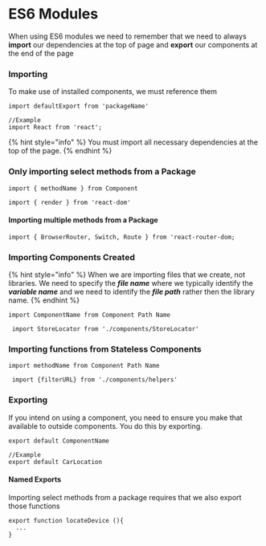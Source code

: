 # ES6 Modules

When using ES6 modules we need to remember that we need to always **import** our dependencies at the top of page and **export** our components at the end of the page

### Importing

To make use of installed components, we must reference them

```
import defaultExport from 'packageName'

//Example
import React from 'react';
```

{% hint style="info" %}
You must import all necessary dependencies at the top of the page.
{% endhint %}

### Only importing select methods from a Package

```text
import { methodName } from Component

import { render } from 'react-dom'
```

#### Importing multiple methods from a Package

```text
import { BrowserRouter, Switch, Route } from 'react-router-dom;
```

### Importing Components Created

{% hint style="info" %}
When we are importing files that we create, not libraries. We need to specify the _**file name**_ where we typically identify the _**variable name**_ and we need to identify the _**file path**_ rather then the library name.
{% endhint %}

```text
import ComponentName from Component Path Name

 import StoreLocator from './components/StoreLocator' 
```

### Importing functions from Stateless Components

```text
import methodName from Component Path Name

 import {filterURL} from './components/helpers' 
```

### Exporting

If you intend on using a component, you need to ensure you make that available to outside components. You do this by exporting.

```text
export default ComponentName

//Example
export default CarLocation
```

#### Named Exports

Importing select methods from a package requires that we also export those functions

```text
export function locateDevice (){
  ...
}
```

